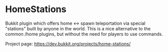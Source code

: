# HomeStations

Bukkit plugin which offers home <-> spawn teleportation via special "stations" built by anyone in the world. This is a nice alternative to the common /home plugins, but without the need for players to use commands.

Project page: https://dev.bukkit.org/projects/home-stations/
